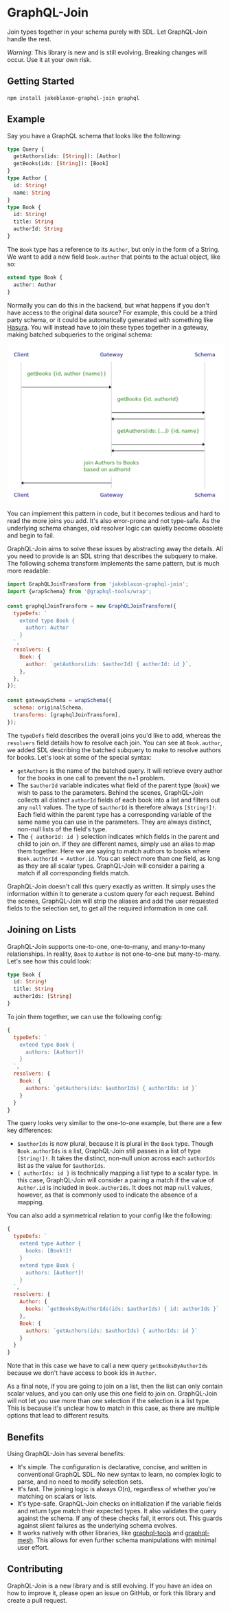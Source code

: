 # GraphQL-Join

Join types together in your schema purely with SDL. Let GraphQL-Join handle the rest.

*Warning*: This library is new and is still evolving. Breaking changes will occur. Use it at your own risk.

## Getting Started

```
npm install jakeblaxon-graphql-join graphql
```

## Example

Say you have a GraphQL schema that looks like the following:

```graphql
type Query {
  getAuthors(ids: [String]): [Author]
  getBooks(ids: [String]): [Book]
}
type Author {
  id: String!
  name: String
}
type Book {
  id: String!
  title: String
  authorId: String
}
```

The `Book` type has a reference to its `Author`, but only in the form of a String. We want to add a new field `Book.author` that points to the actual object, like so:

```graphql
extend type Book {
  author: Author
}
```

Normally you can do this in the backend, but what happens if you don't have access to the original data source? For example, this could be a third party schema, or it could be automatically generated with something like [Hasura](https://hasura.io). You will instead have to join these types together in a gateway, making batched subqueries to the original schema:

![subquery sequence diagram](./images/subquery_sequence_diagram.png)

<!--
note right of Client: getBooks {id, author {name}}
Client->Gateway:
note right of Gateway: getBooks {id, authorId}
Gateway->Schema:
Schema->Gateway:
note right of Gateway: getAuthors(ids: [...]) {id, name}
Gateway->Schema:
Schema->Gateway:
note over Gateway: join Authors to Books\nbased on authorId
Gateway->Client:
-->

You can implement this pattern in code, but it becomes tedious and hard to read the more joins you add. It's also error-prone and not type-safe. As the underlying schema changes, old resolver logic can quietly become obsolete and begin to fail.

GraphQL-Join aims to solve these issues by abstracting away the details. All you need to provide is an SDL string that describes the subquery to make. The following schema transform implements the same pattern, but is much more readable:

```js
import GraphQLJoinTransform from 'jakeblaxon-graphql-join';
import {wrapSchema} from '@graphql-tools/wrap';

const graphqlJoinTransform = new GraphQLJoinTransform({
  typeDefs: `
    extend type Book {
      author: Author
    }
  `,
  resolvers: {
    Book: {
      author: `getAuthors(ids: $authorId) { authorId: id }`,
    },
  },
});

const gatewaySchema = wrapSchema({
  schema: originalSchema,
  transforms: [graphqlJoinTransform],
});
```

The `typeDefs` field describes the overall joins you'd like to add, whereas the `resolvers` field details how to resolve each join. You can see at `Book.author`, we added SDL describing the batched subquery to make to resolve authors for books. Let's look at some of the special syntax:

- `getAuthors` is the name of the batched query. It will retrieve every author for the books in one call to prevent the n+1 problem.
- The `$authorId` variable indicates what field of the parent type (`Book`) we wish to pass to the parameters. Behind the scenes, GraphQL-Join collects all distinct `authorId` fields of each book into a list and filters out any `null` values. The type of `$authorId` is therefore always `[String!]!`. Each field within the parent type has a corresponding variable of the same name you can use in the parameters. They are always distinct, non-null lists of the field's type.
- The `{ authorId: id }` selection indicates which fields in the parent and child to join on. If they are different names, simply use an alias to map them together. Here we are saying to match authors to books where `Book.authorId = Author.id`. You can select more than one field, as long as they are all scalar types. GraphQL-Join will consider a pairing a match if all corresponding fields match.

GraphQL-Join doesn't call this query exactly as written. It simply uses the information within it to generate a custom query for each request. Behind the scenes, GraphQL-Join will strip the aliases and add the user requested fields to the selection set, to get all the required information in one call.

## Joining on Lists

GraphQL-Join supports one-to-one, one-to-many, and many-to-many relationships. In reality, `Book` to `Author` is not one-to-one but many-to-many. Let's see how this could look:

```graphql
type Book {
  id: String!
  title: String
  authorIds: [String]
}
```

To join them together, we can use the following config:

```js
{
  typeDefs: `
    extend type Book {
      authors: [Author!]!
    }
  `,
  resolvers: {
    Book: {
      authors: `getAuthors(ids: $authorIds) { authorIds: id }`
    }
  }
}
```

The query looks very similar to the one-to-one example, but there are a few key differences:

- `$authorIds` is now plural, because it is plural in the `Book` type. Though `Book.authorIds` is a list, GraphQL-Join still passes in a list of type `[String!]!`. It takes the distinct, non-null union across each `authorIds` list as the value for `$authorIds`.
- `{ authorIds: id }` is technically mapping a list type to a scalar type. In this case, GraphQL-Join will consider a pairing a match if the value of `Author.id` is included in `Book.authorIds`. It does not map `null` values, however, as that is commonly used to indicate the absence of a mapping.

You can also add a symmetrical relation to your config like the following:

```js
{
  typeDefs: `
    extend type Author {
      books: [Book!]!
    }
    extend type Book {
      authors: [Author!]!
    }
  `,
  resolvers: {
    Author: {
      books: `getBooksByAuthorIds(ids: $authorIds) { id: authorIds }`
    },
    Book: {
      authors: `getAuthors(ids: $authorIds) { authorIds: id }`
    }
  }
}
```

Note that in this case we have to call a new query `getBooksByAuthorIds` because we don't have access to book ids in `Author`.

As a final note, if you are going to join on a list, then the list can only contain scalar values, and you can only use this one field to join on. GraphQL-Join will not let you use more than one selection if the selection is a list type. This is because it's unclear how to match in this case, as there are multiple options that lead to different results.

## Benefits

Using GraphQL-Join has several benefits:

- It's simple. The configuration is declarative, concise, and written in conventional GraphQL SDL. No new syntax to learn, no complex logic to parse, and no need to modify selection sets.
- It's fast. The joining logic is always O(n), regardless of whether you're matching on scalars or lists.
- It's type-safe. GraphQL-Join checks on initialization if the variable fields and return type match their expected types. It also validates the query against the schema. If any of these checks fail, it errors out. This guards against silent failures as the underlying schema evolves.
- It works natively with other libraries, like [graphql-tools](https://www.graphql-tools.com) and [graphql-mesh](https://www.graphql-mesh.com). This allows for even further schema manipulations with minimal user effort.

## Contributing

GraphQL-Join is a new library and is still evolving. If you have an idea on how to improve it, please open an issue on GitHub, or fork this library and create a pull request.
